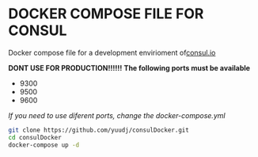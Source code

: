 # DOCKER COMPOSE FILE FOR CONSUL
Docker compose file for a development envirioment of[consul.io](consul.io)

**DONT USE FOR PRODUCTION!!!!!!** 
**The following ports must be available**
- 9300
- 9500
- 9600

*If you need to use diferent ports, change the docker-compose.yml*

```bash
git clone https://github.com/yuudj/consulDocker.git
cd consulDocker
docker-compose up -d
```
